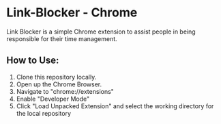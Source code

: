 <h1>Link-Blocker - Chrome</h1>
Link Blocker is a simple Chrome extension to assist people in being responsible for their time management.

<h2>How to Use:</h2>
<ol>
  <li>Clone this repository locally.</li>
  <li>Open up the Chrome Browser.</li>
  <li>Navigate to "chrome://extensions"</li>
  <li>Enable "Developer Mode"</li>
  <li>Click "Load Unpacked Extension" and select the working directory for the local repository</li>
</ol>
